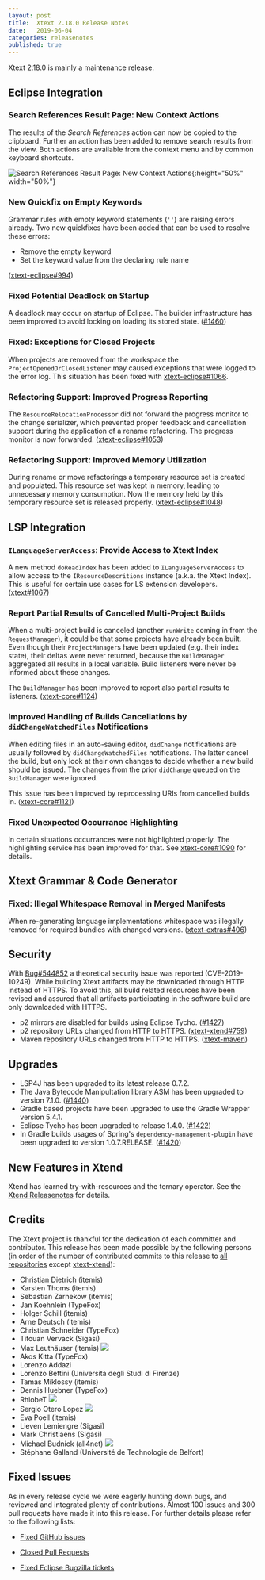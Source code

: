 ```yaml
---
layout: post
title:  Xtext 2.18.0 Release Notes
date:   2019-06-04
categories: releasenotes
published: true
---
```


Xtext 2.18.0 is mainly a maintenance release.

## Eclipse Integration

### Search References Result Page: New Context Actions

The results of the _Search References_ action can now be copied to the clipboard. Further an action has been added to remove search results from the view. Both actions are available from the context menu and by common keyboard shortcuts.

![Search References Result Page: New Context Actions]({{site.baseurl}}/images/releasenotes/2_18_SearchReferencesResultActions.png){:height="50%" width="50%"}


### New Quickfix on Empty Keywords

Grammar rules with empty keyword statements (`''`) are raising errors already. Two new quickfixes have been added that can be used to resolve these errors:

* Remove the empty keyword
* Set the keyword value from the declaring rule name

([xtext-eclipse#994](https://github.com/eclipse/xtext-eclipse/issues/994))

### Fixed Potential Deadlock on Startup

A deadlock may occur on startup of Eclipse. The builder infrastructure has been improved to avoid locking on loading its stored state. ([#1460](https://github.com/eclipse/xtext/issues/1460))

### Fixed: Exceptions for Closed Projects

When projects are removed from the workspace the `ProjectOpenedOrClosedListener` may caused exceptions that were logged to the error log. This situation has been fixed with [xtext-eclipse#1066](https://github.com/eclipse/xtext-eclipse/issues/1066).

### Refactoring Support: Improved Progress Reporting

The `ResourceRelocationProcessor` did not forward the progress monitor to the change serializer, which prevented proper feedback and cancellation support during the application of a rename refactoring. The progress monitor is now forwarded. ([xtext-eclipse#1053](https://github.com/eclipse/xtext-eclipse/issues/1053))

### Refactoring Support: Improved Memory Utilization

During rename or move refactorings a temporary resource set is created and populated. This resource set was kept in memory, leading to unnecessary memory consumption. Now the memory held by this temporary resource set is released properly. ([xtext-eclipse#1048](https://github.com/eclipse/xtext-eclipse/issues/1048))

## LSP Integration

### `ILanguageServerAccess`: Provide Access to Xtext Index

A new method `doReadIndex` has been added to `ILanguageServerAccess` to allow access to the `IResourceDescritions` instance (a.k.a. the Xtext Index). This is useful for certain use cases for LS extension developers. ([xtext#1067](https://github.com/eclipse/xtext-core/issues/1067))

### Report Partial Results of Cancelled Multi-Project Builds

When a multi-project build is canceled (another `runWrite` coming in from the `RequestManager`), it could be that some projects have already been built. Even though their `ProjectManager`s have been updated (e.g. their index state), their deltas were never returned, because the `BuildManager` aggregated all results in a local variable. Build listeners were never be informed about these changes.

The `BuildManager` has been improved to report also partial results to listeners. ([xtext-core#1124](https://github.com/eclipse/xtext-core/issues/1124))

### Improved Handling of Builds Cancellations by `didChangeWatchedFiles` Notifications

When editing files in an auto-saving editor, `didChange` notifications are usually followed by `didChangeWatchedFiles` notifications. The latter cancel the build, but only look at their own changes to decide whether a new build should be issued. The changes from the prior `didChange` queued on the `BuildManager` were ignored.

This issue has been improved by reprocessing URIs from cancelled builds in. ([xtext-core#1121](https://github.com/eclipse/xtext-core/issues/1121))

### Fixed Unexpected Occurrance Highlighting

In certain situations occurrances were not highlighted properly. The highlighting service has been improved for that. See [xtext-core#1090](https://github.com/eclipse/xtext-core/issues/1090) for details.


## Xtext Grammar & Code Generator

### Fixed: Illegal Whitespace Removal in Merged Manifests

When re-generating language implementations whitespace was illegally removed for required bundles with changed versions. ([xtext-extras#406](https://github.com/eclipse/xtext-extras/issues/406))


## Security

With [Bug#544852](https://bugs.eclipse.org/bugs/show_bug.cgi?id=544852) a theoretical security issue was reported (CVE-2019-10249). While building Xtext artifacts may be downloaded through HTTP instead of HTTPS. To avoid this, all build related resources have been revised and assured that all artifacts participating in the software build are only downloaded with HTTPS.

* p2 mirrors are disabled for builds using Eclipse Tycho. ([#1427](https://github.com/eclipse/xtext/issues/1427))
* p2 repository URLs changed from HTTP to HTTPS. ([xtext-xtend#759](https://github.com/eclipse/xtext-xtend/issues/759))
* Maven repository URLs changed from HTTP to HTTPS. ([xtext-maven](https://github.com/eclipse/xtext-maven/issues/74))


## Upgrades

* LSP4J has been upgraded to its latest release 0.7.2.
* The Java Bytecode Manipultation library ASM has been upgraded to version 7.1.0. ([#1440](https://github.com/eclipse/xtext/issues/1440))
* Gradle based projects have been upgraded to use the Gradle Wrapper version 5.4.1.
* Eclipse Tycho has been upgraded to release 1.4.0. ([#1422](https://github.com/eclipse/xtext/issues/1422))
* In Gradle builds usages of Spring's `dependency-management-plugin` have been upgraded to version 1.0.7.RELEASE. ([#1420](https://github.com/eclipse/xtext/issues/1420))

## New Features in Xtend

Xtend has learned try-with-resources and the ternary operator. See the [Xtend Releasenotes](https://www.eclipse.org/xtend/releasenotes.html#/releasenotes/2019/06/04/version-2-18-0) for details.

## Credits

The Xtext project is thankful for the dedication of each committer and contributor. This release has been made possible by the following persons (in order of the number of contributed commits to this release to [all repositories](https://github.com/eclipse/xtext#repositories) except [xtext-xtend](https://github.com/eclipse/xtext-xtend)):

- Christian Dietrich (itemis)
- Karsten Thoms (itemis)
- Sebastian Zarnekow (itemis)
- Jan Koehnlein (TypeFox)
- Holger Schill (itemis)
- Arne Deutsch (itemis)
- Christian Schneider (TypeFox)
- Titouan Vervack (Sigasi)
- Max Leuthäuser (itemis) ![](https://img.shields.io/badge/-first%20time%20contributor-green.svg)
- Akos Kitta (TypeFox)
- Lorenzo Addazi
- Lorenzo Bettini (Università degli Studi di Firenze)
- Tamas Miklossy (itemis)
- Dennis Huebner (TypeFox)
- RhiobeT ![](https://img.shields.io/badge/-first%20time%20contributor-green.svg)
- Sergio Otero Lopez ![](https://img.shields.io/badge/-first%20time%20contributor-green.svg)
- Eva Poell (itemis)
- Lieven Lemiengre (Sigasi)
- Mark Christiaens (Sigasi)
- Michael Budnick (all4net) ![](https://img.shields.io/badge/-first%20time%20contributor-green.svg)
- Stéphane Galland (Université de Technologie de Belfort)

## Fixed Issues

As in every release cycle we were eagerly hunting down bugs, and reviewed and integrated plenty of contributions. Almost 100 issues and 300 pull requests have made it into this release. For further details please refer to the following lists:

* [Fixed GitHub issues](https://github.com/search?utf8=%E2%9C%93&q=is%3Aissue+milestone%3ARelease_2.18+is%3Aclosed+repo%3Aeclipse%2Fxtext+repo%3Aeclipse%2Fxtext-core+repo%3Aeclipse%2Fxtext-lib+repo%3Aeclipse%2Fxtext-extras+repo%3Aeclipse%2Fxtext-eclipse+repo%3Aeclipse%2Fxtext-idea+repo%3Aeclipse%2Fxtext-web+repo%3Aeclipse%2Fxtext-maven+repo%3Aeclipse%2Fxtext-xtend&type=Issues&ref=searchresults)

* [Closed Pull Requests](https://github.com/search?utf8=%E2%9C%93&q=is%3Apr+milestone%3ARelease_2.18+is%3Aclosed+repo%3Aeclipse%2Fxtext+repo%3Aeclipse%2Fxtext-core+repo%3Aeclipse%2Fxtext-lib+repo%3Aeclipse%2Fxtext-extras+repo%3Aeclipse%2Fxtext-eclipse+repo%3Aeclipse%2Fxtext-idea+repo%3Aeclipse%2Fxtext-web+repo%3Aeclipse%2Fxtext-maven+repo%3Aeclipse%2Fxtext-xtend&type=Issues&ref=searchresults)

* [Fixed Eclipse Bugzilla tickets](https://bugs.eclipse.org/bugs/buglist.cgi?bug_status=RESOLVED&bug_status=VERIFIED&bug_status=CLOSED&classification=Modeling&classification=Tools&columnlist=product%2Ccomponent%2Cassigned_to%2Cbug_status%2Cresolution%2Cshort_desc%2Cchangeddate%2Ckeywords&f0=OP&f1=OP&f3=CP&f4=CP&known_name=Xtext%202.18&list_id=16618269&product=TMF&product=Xtend&query_based_on=Xtext%202.18&query_format=advanced&status_whiteboard=v2.18&status_whiteboard_type=allwordssubstr)

